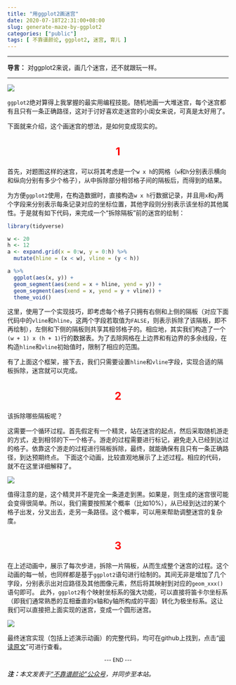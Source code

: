 ```yaml
---
title: "用ggplot2画迷宫"
date: 2020-07-18T22:31:00+08:00
slug: generate-maze-by-ggplot2
categories: ["public"]
tags: [ 不靠谱颜论, ggplot2, 迷宫, 育儿 ]
---
```


---

**导言：** 对ggplot2来说，画几个迷宫，还不就跟玩一样。

---

<img src="images/2020-07-18/maze.png" style="max-width:500px"/>

`ggplot2`绝对算得上我掌握的最实用编程技能。随机地画一大堆迷宫，每个迷宫都有且只有一条正确路径，这对于讨好喜欢走迷宫的小闺女来说，可真是太好用了。

下面就来介绍，这个画迷宫的想法，是如何变成现实的。

<h2 style="text-align:center;color:red;font-size:24px">1</h2>

首先，对题图这样的迷宫，可以将其考虑是一个`w x h`的网格（`w`和`h`分别表示横向和纵向分别有多少个格子），从中拆除部分相邻格子间的隔板后，而得到的结果。

为方便`ggplot2`使用，在构造数据时，直接构造`w x h`行数据记录，并且用`x`和`y`两个字段来分别表示每条记录对应的坐标位置，其他字段则分别表示该坐标的其他属性。于是就有如下代码，来完成一个“拆除隔板”前的迷宫的绘制：

```r
library(tidyverse)

w <- 20
h <- 12
a <- expand.grid(x = 0:w, y = 0:h) %>%
  mutate(hline = (x < w), vline = (y < h))

a %>%
  ggplot(aes(x, y)) +
  geom_segment(aes(xend = x + hline, yend = y)) +
  geom_segment(aes(xend = x, yend = y + vline)) +
  theme_void()
```

这里，使用了一个实现技巧，即考虑每个格子只拥有右侧和上侧的隔板（对应下面代码中的`vline`和`hline`，这两个字段若取值为`FALSE`，则表示拆除了该隔板，即不再绘制），左侧和下侧的隔板则共享其相邻格子的。相应地，其实我们构造了一个`(w + 1) x (h + 1)`行的数据表。为了去除网格在上边界和有边界的多余线段，在构造`hline`和`vline`初始值时，限制了相应的范围。

有了上面这个框架，接下去，我们只需要设置`hline`和`vline`字段，实现合适的隔板拆除，迷宫就可以完成。

<h2 style="text-align:center;color:red;font-size:24px">2</h2>

该拆除哪些隔板呢？

这需要一个循环过程。首先假定有一个精灵，站在迷宫的起点，然后采取随机游走的方式，走到相邻的下一个格子。游走的过程需要进行标记，避免走入已经到达过的格子。依靠这个游走的过程进行隔板拆除，最终，就能确保有且只有一条正确路径，到达预期终点。
下面这个动画，比较直观地展示了上述过程。相应的代码，就不在这里详细解释了。

<img src="images/2020-07-18/maze-generation.gif" style="max-width:300px"/>

值得注意的是，这个精灵并不是完全一条道走到黑。如果是，则生成的迷宫很可能会变得很简单。所以，我们需要按照某个概率（比如10%），从已经到达过的某个格子出发，分叉出去，走另一条路径。这个概率，可以用来帮助调整迷宫的复杂度。

<h2 style="text-align:center;color:red;font-size:24px">3</h2>

在上述动画中，展示了每次步进，拆除一片隔板，从而生成整个迷宫的过程。这个动画的每一帧，也同样都是基于`ggplot2`语句进行绘制的。其间无非是增加了几个字段，分别表示出对应路径及其他图像元素，然后将其映射到对应的`geom_xxx()`语句即可。
此外，`ggplot2`有个映射坐标系的强大功能，可以直接将笛卡尔坐标系（即我们通常熟悉的互相垂直的x轴和y轴所构成的平面）转化为极坐标系。这让我们可以直接把上面实现的迷宫，变成一个圆形迷宫。

<img src="images/2020-07-18/circle-maze.png" style="max-width:250px"/>

最终迷宫实现（包括上述演示动画）的完整代码，均可在github上找到，点击“[阅读原文](https://github.com/yanlinlin82/ggmaze)”可进行查看。

<center><small>--- END ---</small></center>

<i><b>注：</b>本文发表于[“不靠谱颜论”公众号](https://mp.weixin.qq.com/s/qeQ04mliUh-9rTVSpfAY2g)，并同步至本站。</i>
